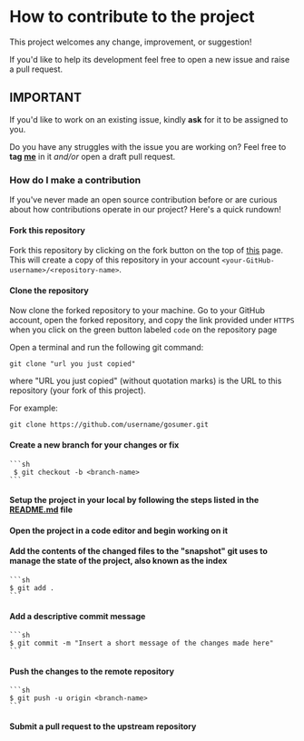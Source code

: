 # How to contribute to the project

This project welcomes any change, improvement, or suggestion!

If you'd like to help its development feel free to open a new issue and raise a pull request.

## IMPORTANT

If you'd like to work on an existing issue, kindly **ask** for it to be assigned to you.

Do you have any struggles with the issue you are working on? Feel free to **tag [me](https://github.com/Romaixn)** in it _and/or_ open a draft pull request.


### How do I make a contribution

If you've never made an open source contribution before or are curious about how contributions operate in our project? Here's a quick rundown!

#### Fork this repository

Fork this repository by clicking on the fork button on the top of [this](https://github.com/Romaixn/gosumer) page.
This will create a copy of this repository in your account `<your-GitHub-username>/<repository-name>`.

#### Clone the repository

Now clone the forked repository to your machine. Go to your GitHub account, open the forked repository, and copy the link provided under `HTTPS` when you click on the green button labeled `code` on the repository page

Open a terminal and run the following git command:

```
git clone "url you just copied"
```

where "URL you just copied" (without quotation marks) is the URL to this repository (your fork of this project). 

For example:

```
git clone https://github.com/username/gosumer.git
```

#### Create a new branch for your changes or fix 

    ```sh
     $ git checkout -b <branch-name>
    ```

#### Setup the project in your local by following the steps listed in the [README.md](https://github.com/Romaixn/gosumer/blob/main/README.md) file

#### Open the project in a code editor and begin working on it
#### Add the contents of the changed files to the "snapshot" git uses to manage the state of the project, also known as the index

    ```sh
    $ git add .
    ```

#### Add a descriptive commit message

    ```sh
    $ git commit -m "Insert a short message of the changes made here"
    ```

#### Push the changes to the remote repository

    ```sh
    $ git push -u origin <branch-name>
    ```

#### Submit a pull request to the upstream repository
